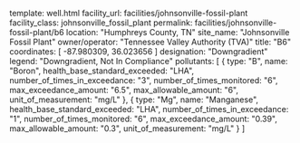 template: well.html
facility_url: facilities/johnsonville-fossil-plant
facility_class: johnsonville_fossil_plant
permalink: facilities/johnsonville-fossil-plant/b6
location: "Humphreys County, TN"
site_name: "Johnsonville Fossil Plant"
owner/operator: "Tennessee Valley Authority (TVA)"
title: "B6"
coordinates: [
  -87.980309,
  36.023656
]
designation: "Downgradient"
legend: "Downgradient, Not In Compliance"
pollutants: [
  {
  type: "B",
  name: "Boron",
  health_base_standard_exceeded: "LHA",
  number_of_times_in_exceedance: "3",
  number_of_times_monitored: "6",
  max_exceedance_amount: "6.5",
  max_allowable_amount: "6",
  unit_of_measurement: "mg/L"
  },
  {
  type: "Mg",
  name: "Manganese",
  health_base_standard_exceeded: "LHA",
  number_of_times_in_exceedance: "1",
  number_of_times_monitored: "6",
  max_exceedance_amount: "0.39",
  max_allowable_amount: "0.3",
  unit_of_measurement: "mg/L"
  }
]
